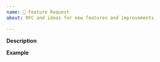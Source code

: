 ```yaml
---
name: 🚀 Feature Request
about: RFC and ideas for new features and improvements

---
```


**Description**
<!-- A clear and concise description of the new feature. -->

**Example**
<!-- A simple example of the new feature in action (include PHP code, YAML config, etc.)
     If the new feature changes an existing feature, include a simple before/after comparison. -->
